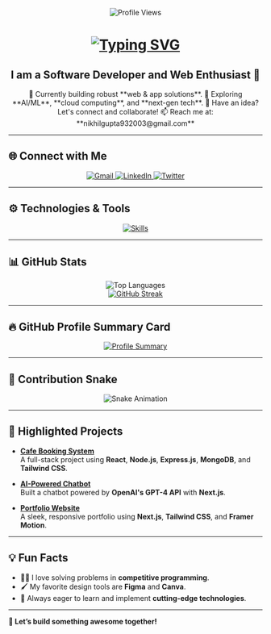 <p align="center">
  <img src="https://komarev.com/ghpvc/?username=Nikhil8767&style=for-the-badge" alt="Profile Views" />
</p>

<h1 align="center">
  <a href="https://git.io/typing-svg">
    <img src="https://readme-typing-svg.demolab.com?font=Poppins&weight=600&size=35&duration=4000&pause=300&color=1A9FF7&center=true&vCenter=true&width=435&lines=Hi+There!+%F0%9F%91%8B;I'm+Nikhil+Gupta!;Full-Stack+Developer+%F0%9F%92%BB;Let's+Build+Something+Awesome!" alt="Typing SVG" />
  </a>
</h1>

<h2 align="center">I am a Software Developer and Web Enthusiast 🚀</h2>

<div align="center">
  🔭 Currently building robust **web & app solutions**.  
  🌱 Exploring **AI/ML**, **cloud computing**, and **next-gen tech**.  
  💬 Have an idea? Let's connect and collaborate!  
  📫 Reach me at: **nikhilgupta932003@gmail.com**  
</div>

---

## 🌐 Connect with Me

<div align="center">
  <a href="mailto:nikhilgupta932003@gmail.com">
    <img src="https://img.shields.io/badge/Gmail-D14836?style=for-the-badge&logo=gmail&logoColor=white" alt="Gmail">
  </a>
  <a href="https://www.linkedin.com/in/nikhil-gupta-647202295">
    <img src="https://img.shields.io/badge/LinkedIn-0077B5?style=for-the-badge&logo=linkedin&logoColor=white" alt="LinkedIn">
  </a>
  <a href="https://twitter.com/">
    <img src="https://img.shields.io/badge/Twitter-1DA1F2?style=for-the-badge&logo=twitter&logoColor=white" alt="Twitter">
  </a>
</div>

---

## ⚙️ Technologies & Tools

<p align="center">
  <a href="https://skillicons.dev">
    <img src="https://skillicons.dev/icons?i=cpp,java,python,js,ts,html,css,git,github,react,nextjs,vite,nodejs,express,mysql,postgres,mongodb,prisma,tailwind,docker,aws,vercel&perline=8" alt="Skills">
  </a>
</p>

---

## 📊 GitHub Stats

<div align="center">
  <img src="https://github-readme-stats.vercel.app/api/top-langs/?username=Nikhil8767&layout=compact&theme=radical&lang_count=10&include_all_commits=true" alt="Top Languages" />
  <br />
  <a href="https://git.io/streak-stats">
    <img src="https://streak-stats.demolab.com?user=Nikhil8767&theme=radical" alt="GitHub Streak" />
  </a>
</div>

---

## 🔥 GitHub Profile Summary Card

<div align="center">
  <a href="http://github-profile-summary-cards.vercel.app/api/cards/profile-details?username=Nikhil8767&theme=dracula">
    <img src="http://github-profile-summary-cards.vercel.app/api/cards/profile-details?username=Nikhil8767&theme=dracula" alt="Profile Summary">
  </a>
</div>

---

## 🐍 Contribution Snake

<div align="center">
  <img src="https://github.com/Nikhil8767/Nikhil8767/blob/output/github-contribution-grid-snake-dark.svg" alt="Snake Animation" />
</div>

---

## 🌟 Highlighted Projects

- **[Cafe Booking System](https://github.com/Nikhil8767/cafe-booking-system)**  
  A full-stack project using **React**, **Node.js**, **Express.js**, **MongoDB**, and **Tailwind CSS**.
  
- **[AI-Powered Chatbot](https://github.com/Nikhil8767/ai-chatbot)**  
  Built a chatbot powered by **OpenAI's GPT-4 API** with **Next.js**.

- **[Portfolio Website](https://github.com/Nikhil8767/portfolio)**  
  A sleek, responsive portfolio using **Next.js**, **Tailwind CSS**, and **Framer Motion**.

---

## 💡 Fun Facts

- 🧑‍💻 I love solving problems in **competitive programming**.  
- 🖌️ My favorite design tools are **Figma** and **Canva**.  
- 🚀 Always eager to learn and implement **cutting-edge technologies**.  

---

**🌟 Let’s build something awesome together!**
